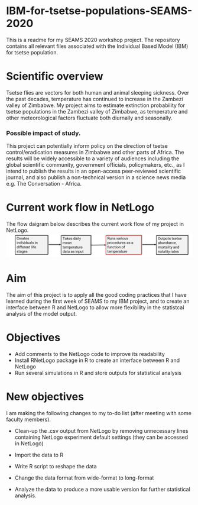 # IBM-for-tsetse-populations-SEAMS-2020
This is a readme for my SEAMS 2020 workshop project. 
The repository contains all  relevant files associated with the Individual Based Model (IBM) for tsetse population. 
# Scientific overview 
Tsetse flies are vectors for both human and animal sleeping sickness. Over the past decades,  temperature has continued to increase in the Zambezi valley of Zimbabwe. My project aims to estimate extinction probability for tsetse populations in the Zambezi valley of Zimbabwe, as temperature and other meteorological factors fluctuate both diurnally and seasonally. 

### Possible impact of study. 
This project can potentially inform policy on the direction of tsetse control/eradication measures in Zimbabwe and other parts of Africa. The results will be widely accessible to a variety of audiences including the global scientific community, government officials, policymakers, etc., as I intend to publish the results in an open-access peer-reviewed scientific journal, and also publish a non-technical version in a science news media e.g. The Conversation - Africa.  
# Current work flow in NetLogo 
The flow daigram below describes the current work flow of my project in NetLogo. 
![Work flow](workflow.png)

# Aim
The aim of this project is to apply all the good coding practices that I have learned during the first week of SEAMS to my IBM project, and to create an interface between R and NetLogo to allow more flexibility in the statistcal analysis of the model output. 

# Objectives

- Add comments to the NetLogo code to improve its readability  
- Install RNetLogo package in R to create an interface between R and NetLogo 
- Run several simulations in R and store outputs for statistical analysis 

# New objectives

I am making the following changes to my to-do list (after  meeting with some faculty members).

- Clean-up the .csv output from NetLogo by removing unnecessary lines containing NetLogo experiment default settings (they can be accessed in NetLogo) 

- Import the data to R 
- Write R script to reshape the data 
- Change the data format from wide-format to long-format
- Analyze the data to produce a more usable version for further statistical analysis.


